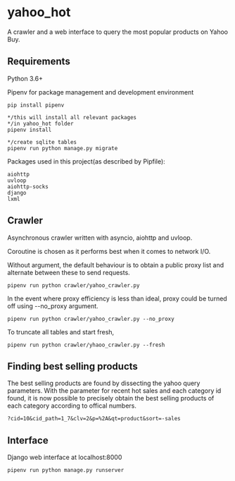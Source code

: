 # yahoo_hot
A crawler and a web interface to query the most popular products on Yahoo Buy.

## Requirements
Python 3.6+

Pipenv for package management and development environment

    pip install pipenv
    
    */this will install all relevant packages
    */in yahoo_hot folder
    pipenv install
    
    */create sqlite tables
    pipenv run python manage.py migrate

Packages used in this project(as described by Pipfile):

    aiohttp
    uvloop
    aiohttp-socks
    django
    lxml
    
## Crawler
Asynchronous crawler written with asyncio, aiohttp and uvloop.

Coroutine is chosen as it performs best when it comes to network I/O.

Without argument, the default behaviour is to obtain a public proxy list and alternate between these to send requests.

    pipenv run python crawler/yahoo_crawler.py
    
In the event where proxy efficiency is less than ideal, proxy could be turned off using --no_proxy argument.

    pipenv run python crawler/yahoo_crawler.py --no_proxy
    
To truncate all tables and start fresh,

    pipenv run python crawler/yhaoo_crawler.py --fresh
    
## Finding best selling products
The best selling products are found by dissecting the yahoo query parameters. With the parameter for recent hot sales and each category id found, it is now possible to precisely obtain the best selling products of each category according to offical numbers.

    ?cid=10&cid_path=1_7&clv=2&p=%2A&qt=product&sort=-sales
    
## Interface
Django web interface at localhost:8000

    pipenv run python manage.py runserver
